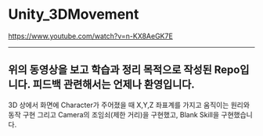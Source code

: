 # Unity_3DMovement
https://www.youtube.com/watch?v=n-KX8AeGK7E

--------------------------------------------
위의 동영상을 보고 학습과 정리 목적으로 작성된 Repo입니다.
피드백 관련해서는 언제나 환영입니다. 
--------------------------------------------

3D 상에서 화면에 Character가 주어졌을 때 X,Y,Z 좌표계를 가지고 움직이는 원리와 동작 구현
그리고 Camera의 조임쇠(제한 거리)을 구현했고, Blank Skill을 구현했습니다.
